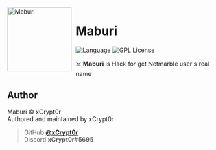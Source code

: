 <img width="150" height="150" align="left" style="float: left; margin: 0 10px 10px 0;" alt="Maburi" src="https://i.imgur.com/GoXAAL8.png">

# Maburi
[![Language](https://img.shields.io/badge/Language-Typescript-007acc?style=for-the-badge&logo=typescript)][typescript]
[![GPL License](https://img.shields.io/badge/License-MIT-blue?style=for-the-badge&logo=github)](LICENSE)

☠️ **Maburi** is Hack for get Netmarble user's real name

## Author
Maburi © xCrypt0r  
Authored and maintained by xCrypt0r  

> GitHub [**@xCrypt0r**][my github]  
> Discord **xCrypt0r#5695**

[typescript]: https://www.typescriptlang.org
[my github]: https://github.com/xCrypt0r
